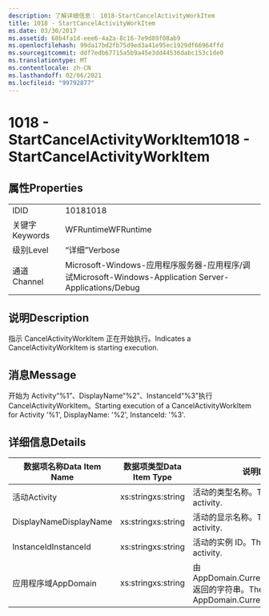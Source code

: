 ```yaml
---
description: 了解详细信息： 1018-StartCancelActivityWorkItem
title: 1018 - StartCancelActivityWorkItem
ms.date: 03/30/2017
ms.assetid: 68b4fa1d-eee6-4a2a-8c16-7e9d89f08ab9
ms.openlocfilehash: 99da17bd2fb75d9ed3a41e95ec1929df66964ffd
ms.sourcegitcommit: ddf7edb67715a5b9a45e3dd44536dabc153c1de0
ms.translationtype: MT
ms.contentlocale: zh-CN
ms.lasthandoff: 02/06/2021
ms.locfileid: "99792877"
---
```

# <a name="1018---startcancelactivityworkitem"></a><span data-ttu-id="7c025-103">1018 - StartCancelActivityWorkItem</span><span class="sxs-lookup"><span data-stu-id="7c025-103">1018 - StartCancelActivityWorkItem</span></span>

## <a name="properties"></a><span data-ttu-id="7c025-104">属性</span><span class="sxs-lookup"><span data-stu-id="7c025-104">Properties</span></span>  
  
|||  
|-|-|  
|<span data-ttu-id="7c025-105">ID</span><span class="sxs-lookup"><span data-stu-id="7c025-105">ID</span></span>|<span data-ttu-id="7c025-106">1018</span><span class="sxs-lookup"><span data-stu-id="7c025-106">1018</span></span>|  
|<span data-ttu-id="7c025-107">关键字</span><span class="sxs-lookup"><span data-stu-id="7c025-107">Keywords</span></span>|<span data-ttu-id="7c025-108">WFRuntime</span><span class="sxs-lookup"><span data-stu-id="7c025-108">WFRuntime</span></span>|  
|<span data-ttu-id="7c025-109">级别</span><span class="sxs-lookup"><span data-stu-id="7c025-109">Level</span></span>|<span data-ttu-id="7c025-110">“详细”</span><span class="sxs-lookup"><span data-stu-id="7c025-110">Verbose</span></span>|  
|<span data-ttu-id="7c025-111">通道</span><span class="sxs-lookup"><span data-stu-id="7c025-111">Channel</span></span>|<span data-ttu-id="7c025-112">Microsoft-Windows-应用程序服务器-应用程序/调试</span><span class="sxs-lookup"><span data-stu-id="7c025-112">Microsoft-Windows-Application Server-Applications/Debug</span></span>|  
  
## <a name="description"></a><span data-ttu-id="7c025-113">说明</span><span class="sxs-lookup"><span data-stu-id="7c025-113">Description</span></span>  

 <span data-ttu-id="7c025-114">指示 CancelActivityWorkItem 正在开始执行。</span><span class="sxs-lookup"><span data-stu-id="7c025-114">Indicates a CancelActivityWorkItem is starting execution.</span></span>  
  
## <a name="message"></a><span data-ttu-id="7c025-115">消息</span><span class="sxs-lookup"><span data-stu-id="7c025-115">Message</span></span>  

 <span data-ttu-id="7c025-116">开始为 Activity“%1”、DisplayName“%2”、InstanceId“%3”执行 CancelActivityWorkItem。</span><span class="sxs-lookup"><span data-stu-id="7c025-116">Starting execution of a CancelActivityWorkItem for Activity '%1', DisplayName: '%2', InstanceId: '%3'.</span></span>  
  
## <a name="details"></a><span data-ttu-id="7c025-117">详细信息</span><span class="sxs-lookup"><span data-stu-id="7c025-117">Details</span></span>  
  
|<span data-ttu-id="7c025-118">数据项名称</span><span class="sxs-lookup"><span data-stu-id="7c025-118">Data Item Name</span></span>|<span data-ttu-id="7c025-119">数据项类型</span><span class="sxs-lookup"><span data-stu-id="7c025-119">Data Item Type</span></span>|<span data-ttu-id="7c025-120">说明</span><span class="sxs-lookup"><span data-stu-id="7c025-120">Description</span></span>|  
|--------------------|--------------------|-----------------|  
|<span data-ttu-id="7c025-121">活动</span><span class="sxs-lookup"><span data-stu-id="7c025-121">Activity</span></span>|<span data-ttu-id="7c025-122">xs:string</span><span class="sxs-lookup"><span data-stu-id="7c025-122">xs:string</span></span>|<span data-ttu-id="7c025-123">活动的类型名称。</span><span class="sxs-lookup"><span data-stu-id="7c025-123">The type name of the activity.</span></span>|  
|<span data-ttu-id="7c025-124">DisplayName</span><span class="sxs-lookup"><span data-stu-id="7c025-124">DisplayName</span></span>|<span data-ttu-id="7c025-125">xs:string</span><span class="sxs-lookup"><span data-stu-id="7c025-125">xs:string</span></span>|<span data-ttu-id="7c025-126">活动的显示名称。</span><span class="sxs-lookup"><span data-stu-id="7c025-126">The display name of the activity.</span></span>|  
|<span data-ttu-id="7c025-127">InstanceId</span><span class="sxs-lookup"><span data-stu-id="7c025-127">InstanceId</span></span>|<span data-ttu-id="7c025-128">xs:string</span><span class="sxs-lookup"><span data-stu-id="7c025-128">xs:string</span></span>|<span data-ttu-id="7c025-129">活动的实例 ID。</span><span class="sxs-lookup"><span data-stu-id="7c025-129">The instance id of the activity.</span></span>|  
|<span data-ttu-id="7c025-130">应用程序域</span><span class="sxs-lookup"><span data-stu-id="7c025-130">AppDomain</span></span>|<span data-ttu-id="7c025-131">xs:string</span><span class="sxs-lookup"><span data-stu-id="7c025-131">xs:string</span></span>|<span data-ttu-id="7c025-132">由 AppDomain.CurrentDomain.FriendlyName 返回的字符串。</span><span class="sxs-lookup"><span data-stu-id="7c025-132">The string returned by AppDomain.CurrentDomain.FriendlyName.</span></span>|

